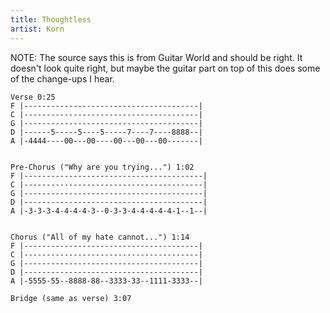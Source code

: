```yaml
---
title: Thoughtless
artist: Korn
---
```


NOTE: The source says this is from Guitar World and should be right.
It doesn't look quite right, but maybe the guitar part on top of this
does some of the change-ups I hear.

```
Verse 0:25
F |---------------------------------------|
C |---------------------------------------|
G |---------------------------------------|
D |------5-----5----5-----7----7----8888--|
A |-4444----00---00----00---00---00-------|


Pre-Chorus ("Why are you trying...") 1:02
F |----------------------------------------|
C |----------------------------------------|
G |----------------------------------------|
D |----------------------------------------|
A |-3-3-3-4-4-4-4-3--0-3-3-4-4-4-4-4-1--1--|


Chorus ("All of my hate cannot...") 1:14
F |---------------------------------------|
C |---------------------------------------|
G |---------------------------------------|
D |---------------------------------------|
A |-5555-55--8888-88--3333-33--1111-3333--|

Bridge (same as verse) 3:07
```
